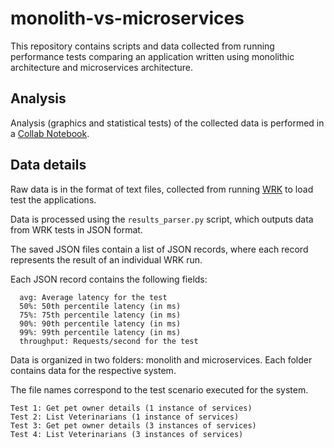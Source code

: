 # monolith-vs-microservices

This repository contains scripts and data collected from running performance tests 
comparing an application written using monolithic architecture and microservices architecture.

## Analysis

Analysis (graphics and statistical tests) of the collected data is performed in a [Collab Notebook](https://colab.research.google.com/drive/18kfSOK8xU85goUMFr1yIOujsiB5GihwX?usp=sharing).

## Data details

Raw data is in the format of text files, collected from running [WRK](https://github.com/wg/wrk) to load test the applications.

Data is processed using the `results_parser.py` script, which outputs data from WRK tests in JSON format.

The saved JSON files contain a list of JSON records, where each record represents the result of an individual WRK run.

Each JSON record contains the following fields:

```
  avg: Average latency for the test
  50%: 50th percentile latency (in ms)
  75%: 75th percentile latency (in ms)
  90%: 90th percentile latency (in ms)
  99%: 99th percentile latency (in ms)
  throughput: Requests/second for the test
```

Data is organized in two folders: monolith and microservices. Each folder contains data for the respective system. 

The file names correspond to the test scenario executed for the system.

```
Test 1: Get pet owner details (1 instance of services)
Test 2: List Veterinarians (1 instance of services)
Test 3: Get pet owner details (3 instances of services)
Test 4: List Veterinarians (3 instances of services)
```
